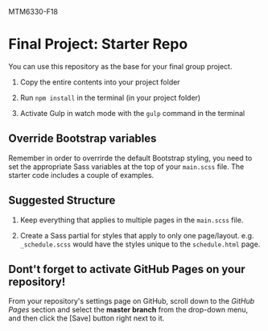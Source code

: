 MTM6330-F18

# Final Project: Starter Repo

You can use this repository as the base for your final group project.

1. Copy the entire contents into your project folder

2. Run `npm install` in the terminal (in your project folder)

3. Activate Gulp in watch mode with the `gulp` command in the terminal

## Override Bootstrap variables

Remember in order to overrirde the default Bootstrap styling, you need to set the appropriate Sass variables at the top of your `main.scss` file. The starter code includes a couple of examples.

## Suggested Structure

1. Keep everything that applies to multiple pages in the `main.scss` file.

2. Create a Sass partial for styles that apply to only one page/layout. e.g. `_schedule.scss` would have the styles unique to the `schedule.html` page.

## Dont't forget to activate GitHub Pages on your repository!

From your repository's settings page on GitHub, scroll down to the _GitHub Pages_ section and select the **master branch** from the drop-down menu, and then click the [Save] button right next to it.
